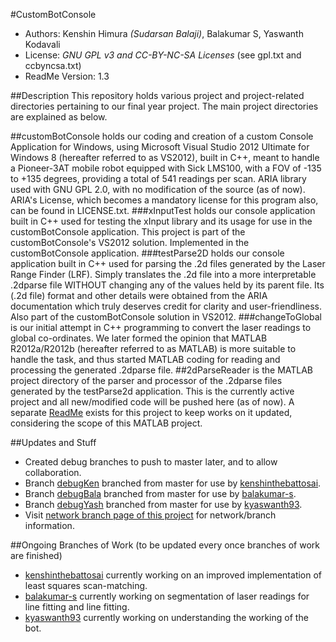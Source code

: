 #CustomBotConsole
* Authors: Kenshin Himura *(Sudarsan Balaji)*, Balakumar S, Yaswanth Kodavali
* License: *GNU GPL v3 and CC-BY-NC-SA Licenses* (see gpl.txt and ccbyncsa.txt)
* ReadMe Version: 1.3

##Description
This repository holds various project and project-related directories pertaining to our final year project. The main project directories are explained as below.

##customBotConsole
holds our coding and creation of a custom Console Application for Windows, using Microsoft Visual Studio 2012 Ultimate for Windows 8 (hereafter referred to as VS2012), built in C++, meant to handle a Pioneer-3AT mobile robot equipped with Sick LMS100, with a FOV of -135 to +135 degrees, providing a total of 541 readings per scan. ARIA library used with GNU GPL 2.0, with no modification of the source (as of now). ARIA's License, which becomes a mandatory license for this program also, can be found in LICENSE.txt.
###xInputTest
holds our console application built in C++ used for testing the xInput library and its usage for use in the customBotConsole application. This project is part of the customBotConsole's VS2012 solution. Implemented in the customBotConsole application.
###testParse2D
holds our console application built in C++ used for parsing the .2d files generated by the Laser Range Finder (LRF). Simply translates the .2d file into a more interpretable .2dparse file WITHOUT changing any of the values held by its parent file. Its (.2d file) format and other details were obtained from the ARIA documentation which truly deserves credit for clarity and user-friendliness. Also part of the customBotConsole solution in VS2012.
###changeToGlobal
is our initial attempt in C++ programming to convert the laser readings to global co-ordinates. We later formed the opinion that MATLAB R2012a/R2012b (hereafter referred to as MATLAB) is more suitable to handle the task, and thus started MATLAB coding for reading and processing the generated .2dparse file.
##2dParseReader
is the MATLAB project directory of the parser and processor of the .2dparse files generated by the testParse2d application. This is the currently active project and all new/modified code will be pushed here (as of now). A separate [ReadMe](https://github.com/kenshinthebattosai/customBotConsole/blob/master/2dParseReader/ReadMe.md) exists for this project to keep works on it updated, considering the scope of this MATLAB project.

##Updates and Stuff
* Created debug branches to push to master later, and to allow collaboration.
* Branch [debugKen](http://www.github.com/kenshinthebattosai/customBotConsole/tree/debugKen) branched from master for use by [kenshinthebattosai](http://www.github.com/kenshinthebattosai).
* Branch [debugBala](http://www.github.com/kenshinthebattosai/customBotConsole/tree/debugBala) branched from master for use by [balakumar-s](http://www.github.com/balakumar-s).
* Branch [debugYash](http://www.github.com/kenshinthebattosai/customBotConsole/tree/debugYash) branched from master for use by [kyaswanth93](http://www.github.com/kyaswanth93).
* Visit [network branch page of this project](http://www.github.com/kenshinthebattosai/customBotConsole/network) for network/branch information.

##Ongoing Branches of Work
(to be updated every once branches of work are finished)
* [kenshinthebattosai](http://www.github.com/kenshinthebattosai) currently working on an improved implementation of least squares scan-matching.
* [balakumar-s](http://www.github.com/balakumar-s) currently working on segmentation of laser readings for line fitting and line fitting.
* [kyaswanth93](http://www.github.com/kyaswanth93) currently working on understanding the working of the bot.